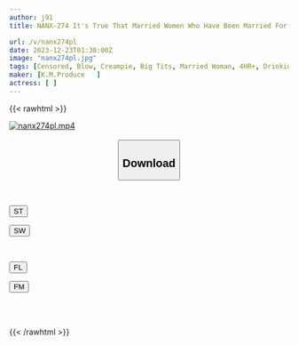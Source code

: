 ```yaml
---
author: j91
title: NANX-274 It's True That Married Women Who Have Been Married For 5 To 6 Years Are Frustrated! ? Picking Up Sensitive Big-breasted Housewives, All Of Them Creampied, 12 People, 4 Hours, 7

url: /v/nanx274pl
date: 2023-12-23T01:30:00Z
image: "nanx274pl.jpg"
tags: [Censored, Blow, Creampie, Big Tits, Married Woman, 4HR+, Drinking Party	]
maker: [K.M.Produce   ]
actress: [ ]
---
```



{{< rawhtml >}}

<div class="video" data-videoid="4dKm0rZxwpCKYpX">
    <a href="javascript:;">
        <img src="/v/nanx274pl/nanx274pl.jpg" width="WIDTH" height="HEIGHT" alt="nanx274pl.mp4" loading="lazy">
    </a>
</div>

<script type="text/javascript" src="https://j91.asia/asset/on-demand-st.js"></script>

<br>
  <link rel="stylesheet" href="https://j91.asia/asset/bs5.css">
  
  <center>
  <button class="btn btn-primary" type="button" data-bs-toggle="collapse" data-bs-target=".multi-collapse" aria-expanded="false" aria-controls="multiCollapseExample1 multiCollapseExample2"><h2>Download</h2></button></center>
</p>
<div class="row">
  <div class="col">
    <div class="collapse multi-collapse" id="multiCollapseExample1">
      <div class="card card-body">
	      	      <br>
<div class="buttons">  
<p><a href="https://streamtape.to/v/4dKm0rZxwpCKYpX" target="_blank"><button class="btn-hover color-3"><i class="fa fa-download"></i> ST</button></a></p>
<p><a href="https://flaswish.com/l85k62apyzpg" target="_blank"><button class="btn-hover color-2"><i class="fa fa-download"></i> SW</button></a></p></div>
    </div>
  </div>
</div>
  <div class="col">
    <div class="collapse multi-collapse" id="multiCollapseExample2">
      <div class="card card-body">
	      <br>
<div class="buttons">
<p><a href="javascript:;" target="_blank"><button class="btn-hover color-9"><i class="fa fa-download"></i> FL</button></a></p>
<p><a href="javascript:;" target="_blank"><button class="btn-hover color-8"><i class="fa fa-download"></i> FM</button></a></p></div>
<br><br>
      </div>
    </div>
  </div>
</div>

{{< /rawhtml >}}